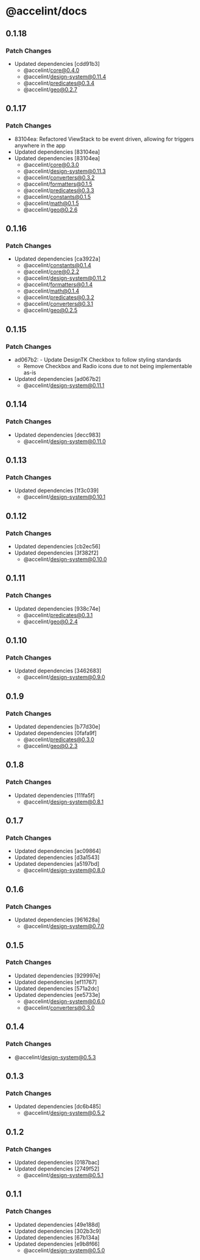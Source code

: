# @accelint/docs

## 0.1.18

### Patch Changes

- Updated dependencies [cdd91b3]
  - @accelint/core@0.4.0
  - @accelint/design-system@0.11.4
  - @accelint/predicates@0.3.4
  - @accelint/geo@0.2.7

## 0.1.17

### Patch Changes

- 83104ea: Refactored ViewStack to be event driven, allowing for triggers anywhere in the app
- Updated dependencies [83104ea]
- Updated dependencies [83104ea]
  - @accelint/core@0.3.0
  - @accelint/design-system@0.11.3
  - @accelint/converters@0.3.2
  - @accelint/formatters@0.1.5
  - @accelint/predicates@0.3.3
  - @accelint/constants@0.1.5
  - @accelint/math@0.1.5
  - @accelint/geo@0.2.6

## 0.1.16

### Patch Changes

- Updated dependencies [ca3922a]
  - @accelint/constants@0.1.4
  - @accelint/core@0.2.2
  - @accelint/design-system@0.11.2
  - @accelint/formatters@0.1.4
  - @accelint/math@0.1.4
  - @accelint/predicates@0.3.2
  - @accelint/converters@0.3.1
  - @accelint/geo@0.2.5

## 0.1.15

### Patch Changes

- ad067b2: - Update DesignTK Checkbox to follow styling standards
  - Remove Checkbox and Radio icons due to not being implementable as-is
- Updated dependencies [ad067b2]
  - @accelint/design-system@0.11.1

## 0.1.14

### Patch Changes

- Updated dependencies [decc983]
  - @accelint/design-system@0.11.0

## 0.1.13

### Patch Changes

- Updated dependencies [1f3c039]
  - @accelint/design-system@0.10.1

## 0.1.12

### Patch Changes

- Updated dependencies [cb2ec56]
- Updated dependencies [3f382f2]
  - @accelint/design-system@0.10.0

## 0.1.11

### Patch Changes

- Updated dependencies [938c74e]
  - @accelint/predicates@0.3.1
  - @accelint/geo@0.2.4

## 0.1.10

### Patch Changes

- Updated dependencies [3462683]
  - @accelint/design-system@0.9.0

## 0.1.9

### Patch Changes

- Updated dependencies [b77d30e]
- Updated dependencies [0fafa9f]
  - @accelint/predicates@0.3.0
  - @accelint/geo@0.2.3

## 0.1.8

### Patch Changes

- Updated dependencies [111fa5f]
  - @accelint/design-system@0.8.1

## 0.1.7

### Patch Changes

- Updated dependencies [ac09864]
- Updated dependencies [d3a1543]
- Updated dependencies [a5197bd]
  - @accelint/design-system@0.8.0

## 0.1.6

### Patch Changes

- Updated dependencies [961628a]
  - @accelint/design-system@0.7.0

## 0.1.5

### Patch Changes

- Updated dependencies [929997e]
- Updated dependencies [ef11767]
- Updated dependencies [571a2dc]
- Updated dependencies [ee5733e]
  - @accelint/design-system@0.6.0
  - @accelint/converters@0.3.0

## 0.1.4

### Patch Changes

- @accelint/design-system@0.5.3

## 0.1.3

### Patch Changes

- Updated dependencies [dc6b485]
  - @accelint/design-system@0.5.2

## 0.1.2

### Patch Changes

- Updated dependencies [0187bac]
- Updated dependencies [2749f52]
  - @accelint/design-system@0.5.1

## 0.1.1

### Patch Changes

- Updated dependencies [49e188d]
- Updated dependencies [302b3c9]
- Updated dependencies [67b134a]
- Updated dependencies [e9b8f66]
  - @accelint/design-system@0.5.0
